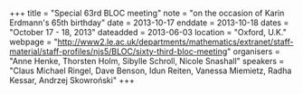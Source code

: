 +++
title = "Special 63rd BLOC meeting"
note = "on the occasion of Karin Erdmann's 65th birthday"
date = 2013-10-17
enddate = 2013-10-18
dates = "October 17 - 18, 2013"
dateadded = 2013-06-03
location = "Oxford, U.K."
webpage = "http://www2.le.ac.uk/departments/mathematics/extranet/staff-material/staff-profiles/njs5/BLOC/sixty-third-bloc-meeting"
organisers = "Anne Henke, Thorsten Holm, Sibylle Schroll, Nicole Snashall"
speakers = "Claus Michael Ringel, Dave Benson, Idun Reiten, Vanessa Miemietz, Radha Kessar, Andrzej Skowroński"
+++

